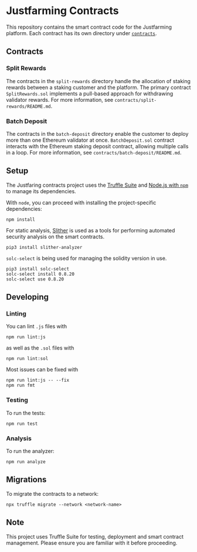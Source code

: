 # Justfarming Contracts

This repository contains the smart contract code for the Justfarming platform.
Each contract has its own directory under [`contracts`](/contracts).

## Contracts

### Split Rewards

The contracts in the `split-rewards` directory handle the allocation of staking rewards between a staking customer and the platform. The primary contract `SplitRewards.sol` implements a pull-based approach for withdrawing validator rewards. For more information, see `contracts/split-rewards/README.md`.

### Batch Deposit

The contracts in the `batch-deposit` directory enable the customer to deploy more than one Ethereum validator at once. `BatchDeposit.sol` contract interacts with the Ethereum staking deposit contract, allowing multiple calls in a loop. For more information, see `contracts/batch-deposit/README.md`.

## Setup

The Justfaring contracts project uses the [Truffle Suite](https://trufflesuite.com/) and [Node.js with `npm`](https://nodejs.org/en) to manage its dependencies.

With `node`, you can proceed with installing the project-specific dependencies:

``` shell
npm install
```

For static analysis, [Slither](https://github.com/crytic/slither) is used as a tools for performing automated security analysis on the smart contracts.

``` shell
pip3 install slither-analyzer
```

`solc-select` is being used for managing the solidity version in use.

``` shell
pip3 install solc-select
solc-select install 0.8.20
solc-select use 0.8.20
```

## Developing

### Linting

You can lint `.js` files with

``` shell
npm run lint:js
```

as well as the `.sol` files with

``` shell
npm run lint:sol
```

Most issues can be fixed with

``` shell
npm run lint:js -- --fix
npm run fmt
```

### Testing

To run the tests:

``` shell
npm run test
```

### Analysis

To run the analyzer:

``` shell
npm run analyze
```

## Migrations

To migrate the contracts to a network:

``` shell
npx truffle migrate --network <network-name>
```

## Note

This project uses Truffle Suite for testing, deployment and smart contract management.
Please ensure you are familiar with it before proceeding.
